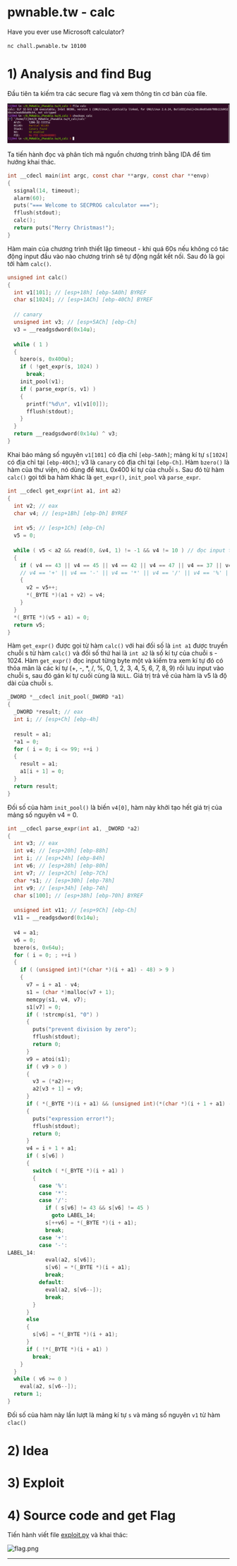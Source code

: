 # pwnable.tw - calc

Have you ever use Microsoft calculator?

`nc chall.pwnable.tw 10100`

# 1) Analysis and find Bug

Đầu tiên ta kiếm tra các secure flag và xem thông tin cơ bản của file.

![checksec.png](images/checksec.png)

Ta tiến hành đọc và phân tích mã nguồn chương trình bằng IDA để tìm hướng khai thác.

```c
int __cdecl main(int argc, const char **argv, const char **envp)
{
  ssignal(14, timeout);
  alarm(60);
  puts("=== Welcome to SECPROG calculator ===");
  fflush(stdout);
  calc();
  return puts("Merry Christmas!");
}
```

Hàm main của chương trình thiết lập timeout - khi quá 60s nếu không có tác động input đầu vào nào chương trình sẽ tự động ngắt kết nối. Sau đó là gọi tới hàm `calc()`.

```c
unsigned int calc()
{
  int v1[101]; // [esp+18h] [ebp-5A0h] BYREF
  char s[1024]; // [esp+1ACh] [ebp-40Ch] BYREF
  
  // canary
  unsigned int v3; // [esp+5ACh] [ebp-Ch]
  v3 = __readgsdword(0x14u);
  
  while ( 1 )
  {
    bzero(s, 0x400u);
    if ( !get_expr(s, 1024) )
      break;
    init_pool(v1);
    if ( parse_expr(s, v1) )
    {
      printf("%d\n", v1[v1[0]]);
      fflush(stdout);
    }
  }
  return __readgsdword(0x14u) ^ v3;
}
```

Khai báo mảng số nguyên `v1[101]` có địa chỉ `[ebp-5A0h]`; mảng kí tự `s[1024]` có địa chỉ tại `[ebp-40Ch]`; v3 là `canary` có địa chỉ tại `[ebp-Ch]`. Hàm `bzero()` là hàm của thư viện, nó dùng để `NULL` 0x400 kí tự của chuỗi `s`. Sau đó từ hàm `calc()` gọi tới ba hàm khác là `get_expr()`, `init_pool` và `parse_expr`.  

```c
int __cdecl get_expr(int a1, int a2)
{
  int v2; // eax
  char v4; // [esp+1Bh] [ebp-Dh] BYREF
  
  int v5; // [esp+1Ch] [ebp-Ch]
  v5 = 0;
  
  while ( v5 < a2 && read(0, &v4, 1) != -1 && v4 != 10 ) // đọc input từng byte một kiểm tra nếu số kí tự nhập vào lớn hớn 1024 hoặc kí tự là newline thì dừng while.
  {
    if ( v4 == 43 || v4 == 45 || v4 == 42 || v4 == 47 || v4 == 37 || v4 > 47 && v4 <= 57 )
    // v4 == '+' || v4 == '-' || v4 == '*' || v4 == '/' || v4 == '%' || v4 > '/' && v4 <= '9'  
    {
      v2 = v5++;
      *(_BYTE *)(a1 + v2) = v4;
    }
  }
  *(_BYTE *)(v5 + a1) = 0;
  return v5;
}
```

Hàm `get_expr()` được gọi từ hàm `calc()` với hai đối số là `int a1` được truyền chuỗi s từ hàm `calc()` và đối số thứ hai là `int a2` là số kí tự của chuỗi s - 1024. Hàm `get_expr()` đọc input từng byte một và kiếm tra xem kí tự đó có thỏa mãn là các kí tự (+, -, *, /, %, 0, 1, 2, 3, 4, 5, 6, 7, 8, 9) rồi lưu input vào chuỗi s, sau đó gán kí tự cuối cùng là `NULL`. Giá trị trả về của hàm là v5 là độ dài của chuỗi `s`.

```c
_DWORD *__cdecl init_pool(_DWORD *a1)
{
  _DWORD *result; // eax
  int i; // [esp+Ch] [ebp-4h]

  result = a1;
  *a1 = 0;
  for ( i = 0; i <= 99; ++i )
  {
    result = a1;
    a1[i + 1] = 0;
  }
  return result;
}
```

Đối số của hàm `init_pool()` là biến `v4[0]`, hàm này khởi tạo hết giá trị của mảng số nguyên v4 = 0.

```c
int __cdecl parse_expr(int a1, _DWORD *a2)
{
  int v3; // eax
  int v4; // [esp+20h] [ebp-88h]
  int i; // [esp+24h] [ebp-84h]
  int v6; // [esp+28h] [ebp-80h]
  int v7; // [esp+2Ch] [ebp-7Ch]
  char *s1; // [esp+30h] [ebp-78h]
  int v9; // [esp+34h] [ebp-74h]
  char s[100]; // [esp+38h] [ebp-70h] BYREF
  
  unsigned int v11; // [esp+9Ch] [ebp-Ch]
  v11 = __readgsdword(0x14u);
  
  v4 = a1;
  v6 = 0;
  bzero(s, 0x64u);
  for ( i = 0; ; ++i )
  {
    if ( (unsigned int)(*(char *)(i + a1) - 48) > 9 )
    {
      v7 = i + a1 - v4;
      s1 = (char *)malloc(v7 + 1);
      memcpy(s1, v4, v7);
      s1[v7] = 0;
      if ( !strcmp(s1, "0") )
      {
        puts("prevent division by zero");
        fflush(stdout);
        return 0;
      }
      v9 = atoi(s1);
      if ( v9 > 0 )
      {
        v3 = (*a2)++;
        a2[v3 + 1] = v9;
      }
      if ( *(_BYTE *)(i + a1) && (unsigned int)(*(char *)(i + 1 + a1) - 48) > 9 )
      {
        puts("expression error!");
        fflush(stdout);
        return 0;
      }
      v4 = i + 1 + a1;
      if ( s[v6] )
      {
        switch ( *(_BYTE *)(i + a1) )
        {
          case '%':
          case '*':
          case '/':
            if ( s[v6] != 43 && s[v6] != 45 )
              goto LABEL_14;
            s[++v6] = *(_BYTE *)(i + a1);
            break;
          case '+':
          case '-':
LABEL_14:
            eval(a2, s[v6]);
            s[v6] = *(_BYTE *)(i + a1);
            break;
          default:
            eval(a2, s[v6--]);
            break;
        }
      }
      else
      {
        s[v6] = *(_BYTE *)(i + a1);
      }
      if ( !*(_BYTE *)(i + a1) )
        break;
    }
  }
  while ( v6 >= 0 )
    eval(a2, s[v6--]);
  return 1;
}
```

Đối số của hàm này lần lượt là mảng kí tự `s` và mảng số nguyên `v1` từ hàm `clac()`

# 2) Idea



# 3) Exploit



# 4) Source code and get Flag

Tiến hành viết file [exploit.py](exploit.py) và khai thác:

![flag.png](images/flag.png)

------------------------------------------------------
